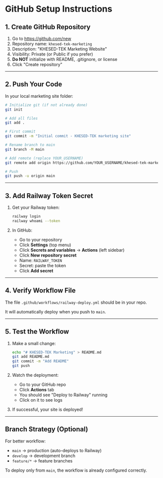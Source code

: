 # GitHub Setup Instructions

## 1. Create GitHub Repository

1. Go to https://github.com/new
2. Repository name: `khesed-tek-marketing`
3. Description: "KHESED-TEK Marketing Website"
4. Visibility: Private (or Public if you prefer)
5. **Do NOT** initialize with README, .gitignore, or license
6. Click "Create repository"

---

## 2. Push Your Code

In your local marketing site folder:

```bash
# Initialize git (if not already done)
git init

# Add all files
git add .

# First commit
git commit -m "Initial commit - KHESED-TEK marketing site"

# Rename branch to main
git branch -M main

# Add remote (replace YOUR_USERNAME)
git remote add origin https://github.com/YOUR_USERNAME/khesed-tek-marketing.git

# Push
git push -u origin main
```

---

## 3. Add Railway Token Secret

1. Get your Railway token:
   ```bash
   railway login
   railway whoami --token
   ```

2. In GitHub:
   - Go to your repository
   - Click **Settings** (top menu)
   - Click **Secrets and variables** → **Actions** (left sidebar)
   - Click **New repository secret**
   - Name: `RAILWAY_TOKEN`
   - Secret: paste the token
   - Click **Add secret**

---

## 4. Verify Workflow File

The file `.github/workflows/railway-deploy.yml` should be in your repo.

It will automatically deploy when you push to `main`.

---

## 5. Test the Workflow

1. Make a small change:
   ```bash
   echo "# KHESED-TEK Marketing" > README.md
   git add README.md
   git commit -m "Add README"
   git push
   ```

2. Watch the deployment:
   - Go to your GitHub repo
   - Click **Actions** tab
   - You should see "Deploy to Railway" running
   - Click on it to see logs

3. If successful, your site is deployed!

---

## Branch Strategy (Optional)

For better workflow:

- `main` → production (auto-deploys to Railway)
- `develop` → development branch
- `feature/*` → feature branches

To deploy only from `main`, the workflow is already configured correctly.
